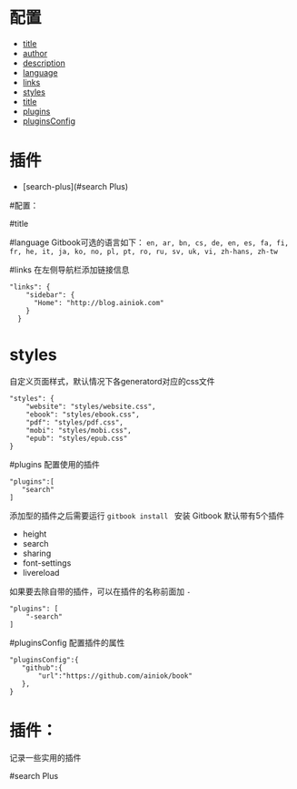 # 配置
* [title](#title)
* [author](#author)
* [description](#description)
* [language](#language)
* [links](#links)
* [styles](#styles)
* [title](#title)
* [plugins](#plugins)
* [pluginsConfig](#pluginsConfig)

# 插件
* [search-plus](#search Plus)












#配置：

#title

#language
Gitbook可选的语言如下：
`en, ar, bn, cs, de, en, es, fa, fi, fr, he, it, ja, ko, no, pl, pt, ro, ru, sv, uk, vi, zh-hans, zh-tw`

#links
在左侧导航栏添加链接信息
```
"links": {
    "sidebar": {
      "Home": "http://blog.ainiok.com"
    }
  }
```

# styles
自定义页面样式，默认情况下各generatord对应的css文件
```
"styles": {
    "website": "styles/website.css",
    "ebook": "styles/ebook.css",
    "pdf": "styles/pdf.css",
    "mobi": "styles/mobi.css",
    "epub": "styles/epub.css"
}
```

#plugins
配置使用的插件
```
"plugins":[
   "search"
]
```
添加型的插件之后需要运行 `gitbook install ` 安装
Gitbook 默认带有5个插件
- height
- search
- sharing
- font-settings
- livereload

如果要去除自带的插件，可以在插件的名称前面加 ` - `
```
"plugins": [
    "-search"
]
```
#pluginsConfig
配置插件的属性
```
"pluginsConfig":{
   "github":{
       "url":"https://github.com/ainiok/book"
   },
}
```

# 插件：
记录一些实用的插件

#search Plus